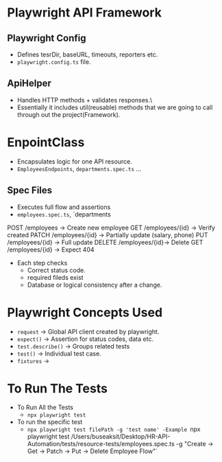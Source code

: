 # Playwright API Framework


## Playwright Config
- Defines tesrDir, baseURL, timeouts, reporters etc.
- `playwright.config.ts` file.

## ApiHelper
- Handles HTTP methods + validates responses.\
- Essentially it includes util(reusable) methods that we are going to call through out the project(Framework).

# EnpointClass
- Encapsulates logic for one API resource.
- `EmployeesEndpoints`, `departments.spec.ts` ...

## Spec Files
- Executes full flow and assertions
- `employees.spec.ts`, `departments




POST /employees       → Create new employee
GET /employees/{id}   → Verify created
PATCH /employees/{id} → Partially update (salary, phone)
PUT /employees/{id}   → Full update
DELETE /employees/{id}→ Delete
GET /employees/{id}   → Expect 404


- Each step checks
    * Correct status code.
    * required fileds exist 
    * Database or logical consistency after a change.


# Playwright Concepts Used
- `request`         -> Global API client created by playwright.
- `expect()`        -> Assertion for status codes, data etc.
- `test.describe()` -> Groups related tests
- `test()`          -> Individual test case.
- `fixtures`        ->    

# To Run The Tests
* To Run All the Tests
    - `npx playwright test`
* To run the specific test
    - `npx playwright test filePath -g 'test name'
    -Example
    `npx playwright test /Users/buseaksit/Desktop/HR-API-Automation/tests/resource-tests/employees.spec.ts -g "Create -> Get -> Patch -> Put -> Delete Employee Flow"`
    